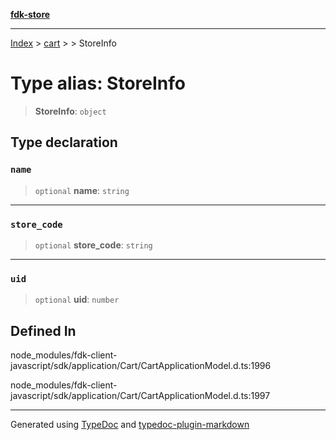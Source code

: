 [**fdk-store**](../../../README.md)
***

[Index](../../../API.md) > [cart](../../README.md) > [<internal>](../README.md) > StoreInfo

# Type alias: StoreInfo

> **StoreInfo**: `object`

## Type declaration

### `name`

> `optional` **name**: `string`

***

### `store_code`

> `optional` **store\_code**: `string`

***

### `uid`

> `optional` **uid**: `number`

## Defined In

node\_modules/fdk-client-javascript/sdk/application/Cart/CartApplicationModel.d.ts:1996

node\_modules/fdk-client-javascript/sdk/application/Cart/CartApplicationModel.d.ts:1997

***
Generated using [TypeDoc](https://typedoc.org/) and [typedoc-plugin-markdown](https://www.npmjs.com/package/typedoc-plugin-markdown)
